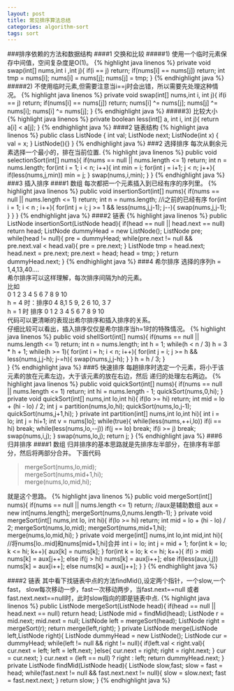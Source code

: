 ```yaml
---
layout: post
title: 常见排序算法总结
categories: algorithm-sort
tags: sort
---
```

###排序依赖的方法和数据结构
####1 交换和比较
#####1) 使用一个临时元素保存中间值，空间复杂度是O(1)。
{% highlight java linenos %}
private void swap(int[] nums,int i ,int j){
		if(i == j) return;
		if(nums[i] == nums[j]) return;
		int tmp = nums[i];
		nums[i] = nums[j];
		nums[j] = tmp;
	}
{% endhighlight java %}
#####2) 不使用临时元素,但需要注意当i==j时会出错，所以需要先处理这种情况。
{% highlight java linenos %}
 private void swap(int[] nums,int i, int j){
	 		if(i == j) return;
	 		if(nums[i] == nums[j]) return;
	    	nums[i] ^= nums[j];
	    	nums[j] ^= nums[i];
	    	nums[i] ^= nums[j];
	    }
{% endhighlight java %}
#####3) 比较大小
{% highlight java linenos %}
 private boolean less(int[] a, int i, int j){
	 	return a[i] < a[j];
	 }
{% endhighlight java %}
####2 链表结构
{% highlight java linenos %}
public class ListNode {
      int val;
      ListNode next;
      ListNode(int x) { val = x; }
      ListNode(){}
 }
{% endhighlight java %}
###2 选择排序
每次从剩余元素选择一个最小的，排在当前位置.
{% highlight java linenos %}
	 public void selectionSort(int[] nums){
	 	if(nums == null || nums.length <= 1) return;
	 	int n = nums.length;
	 	for(int i = 1; i < n; i++){
	 		int min = i;
	 		for(int j = i+1; j < n; j++){
	 			if(less(nums,j,min)) min = j;
	 		}
	 		swap(nums,i,min);
	 	}
	 }
{% endhighlight java %}
###3 插入排序
####1 数组
每次都把一个元素插入到已经有序的序列里。
{% highlight java linenos %}
 public void insertionSort(int[] nums){
	 	if(nums == null || nums.length <= 1) return;
	 	int n = nums.length;
	 	//i之前的已经有序
	 	for(int i = 1; i < n ; i++){
	 		for(int j = i; j >= 1 && less(nums,j,j-1); j--){
	 			swap(nums,j,j-1);
	 		}
	 	}
	 }
{% endhighlight java %}
####2 链表
{% highlight java linenos %}
public ListNode insertionSort(ListNode head){
		if(head == null || head.next == null) return head;
		ListNode dummyHead = new ListNode();
		ListNode pre;
		while(head != null){
			pre = dummyHead;
			while(pre.next != null && pre.next.val < head.val){
				pre = pre.next;
			}
			ListNode tmp = head.next;
			head.next = pre.next;
			pre.next = head;
			head = tmp;
		}
		return dummyHead.next;
	}
{% endhighlight java %}
###4 希尔排序
选择的序列h = 1,4,13,40....<br>
希尔排序可以这样理解，每次排序间隔为h的元素。<br>
比如<br>
0 1 2 3 4 5 6 7 8 9 10<br>
h = 4 时：排序0 4 8,1 5 9, 2 6 10, 3 7<br>
h = 1 时 排序 0 1 2 3 4 5 6 7 8 9 10<br>
代码可以更清晰的表现出希尔排序和插入排序的关系。<br>
仔细比较可以看出，插入排序仅仅是希尔排序当h=1时的特殊情况。
{% highlight java linenos %}
public void shellSort(int[] nums){
	 	if(nums == null || nums.length <= 1) return;
		int n = nums.length;
		int h = 1;
		while(h < n / 3) h = 3 * h + 1;
		while(h >= 1){
			for(int i = h; i < n; i++){
				for(int j = i; j >= h && less(nums,j,j-h); j-=h){
					swap(nums,j,j-h);
				}
			}
			h = h / 3;
		}	 	
	 }
{% endhighlight java %}
###5 快速排序
每趟排序时选定一个元素，将小于该元素的放在元素左边，大于该元素的放在右边，然后
递归的处理左右两边。
{% highlight java linenos %}
public void quickSort(int[] nums){
	 	if(nums == null || nums.length <= 1) return;
	 	int hi = nums.length - 1;
	 	quickSort(nums,0,hi);
	 }
	 private void quickSort(int[] nums,int lo,int hi){
	 	if(lo >= hi) return;
	 	int mid = lo + (hi - lo) / 2;
	 	int j = partition(nums,lo,hi);
	 	quickSort(nums,lo,j-1);
	 	quickSort(nums,j+1,hi);
	 }
	 private int partition(int[] nums,int lo,int hi){
	 	int i = lo;
	 	int j = hi+1;
	 	int v = nums[lo];
	 	while(true){
	 		while(less(nums,++i,lo)) if(i == hi) break;
	 		while(less(nums,lo,--j)) if(j == lo) break;
	 		if(i >= j) break;
	 		swap(nums,i,j);
	 	}
	 	swap(nums,lo,j);
	 	return j;
	 }
{% endhighlight java %}
###6 归并排序
####1 数组
归并排序的基本思路就是先排序左半部分，在排序有半部分，然后将两部分合并。
下面代码<br>
>	mergeSort(nums,lo,mid);<br>
	mergeSort(nums,mid+1,hi);<br>
	merge(nums,lo,mid,hi);<br>

就是这个思路。
{% highlight java linenos %}
public void mergeSort(int[] nums){
	 	if(nums == null || nums.length <= 1) return;
	 	//aux是辅助数组
	 	aux = new int[nums.length];
	 	mergeSort(nums,0,nums.length-1);
	 }
	 private void mergeSort(int[] nums,int lo, int hi){
	 	if(lo >= hi) return;
	 	int mid = lo + (hi - lo) / 2;
	 	mergeSort(nums,lo,mid);
	 	mergeSort(nums,mid+1,hi);
	 	merge(nums,lo,mid,hi);
	 }
	 private void merge(int[] nums,int lo,int mid,int hi){
	 	//将nums[lo..mid]和nums[mid+1,hi]合并
        int i = lo;
        int j = mid + 1;
        for(int k = lo; k <= hi; k++){
        	aux[k] = nums[k];
        }
        for(int k = lo; k <= hi; k++){
        	if(i > mid) nums[k] = aux[j++];
        	else if(j > hi) nums[k] = aux[i++];
        	else if(less(aux,i,j)) nums[k] = aux[i++];
        	else nums[k] = aux[j++];
        }
	 }
{% endhighlight java %}

####2 链表
其中看下找链表中点的方法findMid(),设定两个指针，一个slow,一个fast，
slow每次移动一步，fast一次移动两步，当fast.next==null 或者fast.next.next==null时，此时slow指向的即是链表中点.
{% highlight java linenos %}
public ListNode mergeSort(ListNode head){
		if(head == null || head.next == null) return head;
		ListNode mid = findMid(head);
		ListNode r = mid.next;
		mid.next = null;
		ListNode left = mergeSort(head);
		ListNode right = mergeSort(r);
		return merge(left,right);
	}
	private ListNode merge(ListNode left,ListNode right){
		ListNode dummyHead = new ListNode();
		ListNode cur = dummyHead;
		while(left != null && right != null){
			if(left.val < right.val){
				cur.next = left;
				left = left.next;
			}else{
				cur.next = right;
				right = right.next;
			}
			cur  = cur.next;
		}
		cur.next = (left == null) ? right : left;
		return dummyHead.next;
	}
	private ListNode findMid(ListNode head){
		ListNode slow,fast;
		slow = fast = head;
		while(fast.next != null && fast.next.next != null){
			slow = slow.next;
			fast = fast.next.next;
		}
		return slow;
	}
{% endhighlight java %}
